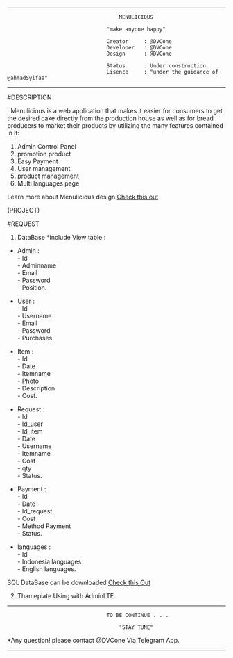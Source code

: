 ------------------------------------------------------------------------------------------

                                        MENULICIOUS

                                    "make anyone happy"

                                    Creator     : @DVCone
                                    Developer   : @DVCone 
                                    Design      : @DVCone

                                    Status      : Under construction.
                                    Lisence     : "under the guidance of @ahmadSyifaa"
------------------------------------------------------------------------------------------

#DESCRIPTION

: Menulicious is a web application that makes it easier for consumers to get the desired 
cake directly from the production house as well as for bread producers to market their 
products by utilizing the many features contained in it:

1. Admin Control Panel
2. promotion product
3. Easy Payment
4. User management
5. product management
6. Multi languages page

Learn more about Menulicious design [Check this out](https://github.com/DVCone/Menulicious/tree/master/Design).


(PROJECT)

#REQUEST

1. DataBase *include View table :

- Admin     :<br> - Id <br>
              - Adminname <br>
              - Email<br>
              - Password<br>
              - Position.

- User      :<br> - Id <br>
              - Username <br>
              - Email <br>
              - Password <br>
              - Purchases. <br>

- Item      :<br> - Id <br>
              - Date <br>
              - Itemname <br>
              - Photo <br>
              - Description <br>
              - Cost. <br>

- Request   :<br> - Id <br>
              - Id_user <br>
              - Id_item <br>
              - Date <br>
              - Username <br>
              - Itemname <br>
              - Cost <br>
              - qty <br>
              - Status. <br>

- Payment   :<br> - Id  <br>
              - Date <br>
              - Id_request <br>
              - Cost <br>
              - Method Payment <br>
              - Status. <br>

- languages :<br> - Id <br>
              - Indonesia languages <br>
              - English languages. <br>


SQL DataBase can be downloaded [Check this Out](https://github.com/DVCone/Menulicious/tree/master/Web%20Documentation/sql)

2. Thameplate Using with AdminLTE.

------------------------------------------------------------------------------------------

                                    TO BE CONTINUE . . .

                                        "STAY TUNE"

*Any question! please contact @DVCone Via Telegram App.                                       

------------------------------------------------------------------------------------------
